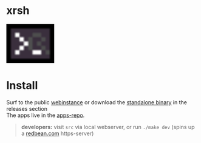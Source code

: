 # xrsh

<img src='src/assets/logo.svg' width="25%"/>

# Install 

Surf to the public [webinstance](https://coderofsalvation.github.io/xrsh) or download the [standalone binary](https://) in the releases section <br>
The apps live in the [apps-repo](https://github.com/coderofsalvation/xrsh-apps).<br>

> <b>developers:</b> visit `src` via local webserver, or run `./make dev` (spins up a [redbean.com](https://redbean.dev) https-server)

